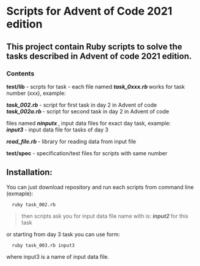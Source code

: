 # Scripts for Advent of Code 2021 edition
## This project contain Ruby scripts to solve the tasks described in Advent of code 2021 edition.

### **Contents**

 **test/lib**  - scrpts for task - each file named  **<em> task_0xxx.rb </em>**  works for task number (xxx), example:  
 
**<em> task_002.rb </em>**  - script for first task in day 2 in Advent of code  
 **<em> task_002a.rb </em>**  - script for second task in day 2 in Advent of code  
 
 files named **<em> ninputx </em>** , input data files for exact day task, example:  
 **<em> input3 </em>**  - input data file for tasks of day 3  
 
 **<em>read_file.rb </em>**  - library for reading data from input file

**test/spec**  - specification/test files for scripts with same number

## Installation:

You can just download repository and run each scripts from command line (exmaple):

      ruby task_002.rb
      
   > then scripts ask you for input data file name with is: **<em> input2 </em>**  for this task  
      
   or starting from day 3 task you can use form:
      
      ruby task_003.rb input3

   where input3 is a name of input data file.
